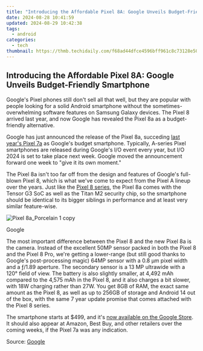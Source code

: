 ```yaml
---
title: "Introducing the Affordable Pixel 8A: Google Unveils Budget-Friendly Smartphone"
date: 2024-08-28 10:41:59
updated: 2024-08-29 10:42:38
tags:
  - android
categories:
  - tech
thumbnail: https://thmb.techidaily.com/f68ad44dfce4596bff961c8c73128e503881dbfbd95e5f1787a78426eec3f375.jpg
---
```


## Introducing the Affordable Pixel 8A: Google Unveils Budget-Friendly Smartphone

Google's Pixel phones still don't sell all that well, but they are popular with people looking for a solid Android smartphone without the sometimes-overwhelming software features on Samsung Galaxy devices. The Pixel 8 arrived last year, and now Google has revealed the Pixel 8a as a budget-friendly alternative.

 Google has just announced the release of the Pixel 8a, succeding [last year's Pixel 7a](https://youtube-lab.techidaily.com/nlocking-the-secrets-to-parallel-playback-prowess-for-2024/) as Google's budget smartphone. Typically, A-series Pixel smartphones are released during Google's I/O event every year, but I/O 2024 is set to take place next week. Google moved the announcement forward one week to "give it its own moment."

 The Pixel 8a isn't too far off from the design and features of Google's full-blown Pixel 8, which is what we've come to expect from the Pixel A lineup over the years. Just like the [Pixel 8 series](https://tiktok-clips.techidaily.com/2024-approved-copying-safely-on-tiktok-a-2023-guide-to-rights-checks/), the Pixel 8a comes with the Tensor G3 SoC as well as the Titan M2 security chip, so the smartphone should be identical to its bigger siblings in performance and at least very similar feature-wise.

![Pixel 8a_Porcelain 1 copy](https://static1.howtogeekimages.com/wordpress/wp-content/uploads/2024/05/pixel-8a_porcelain-1-copy.jpg) 

Google

 The most important difference between the Pixel 8 and the new Pixel 8a is the camera. Instead of the excellent 50MP sensor packed in both the Pixel 8 and the Pixel 8 Pro, we're getting a lower-range (but still good thanks to Google's post-processing magic) 64MP sensor with a 0.8 μm pixel width and a ƒ/1.89 aperture. The secondary sensor is a 13 MP ultrawide with a 120° field of view. The battery is also slightly smaller, at 4,492 mAh compared to the 4,575 mAh in the Pixel 8, and it also charges a bit slower, with 18W charging rather than 27W. You get 8GB of RAM, the exact same amount as the Pixel 8, as well as up to 256GB of storage and Android 14 out of the box, with the same 7 year update promise that comes attached with the Pixel 8 series.

 The smartphone starts at $499, and it's [now available on the Google Store](https://store.google.com/us/category/phones?hl=en-US). It should also appear at Amazon, Best Buy, and other retailers over the coming weeks, if the Pixel 7a was any indication.

 Source: [Google](https://blog.google/products/pixel/pixel-8a-launch/)

<ins class="adsbygoogle"
     style="display:block"
     data-ad-format="autorelaxed"
     data-ad-client="ca-pub-7571918770474297"
     data-ad-slot="1223367746"></ins>



<ins class="adsbygoogle"
     style="display:block"
     data-ad-client="ca-pub-7571918770474297"
     data-ad-slot="8358498916"
     data-ad-format="auto"
     data-full-width-responsive="true"></ins>
